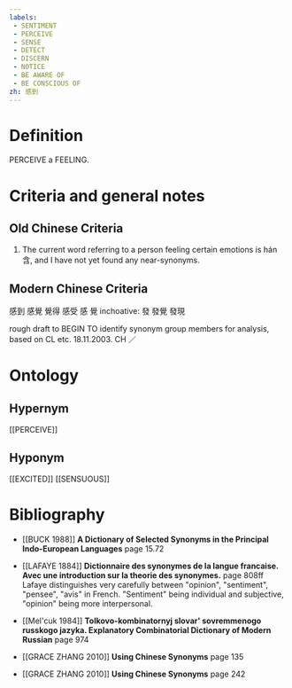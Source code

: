 ```yaml
---
labels: 
 - SENTIMENT
 - PERCEIVE
 - SENSE
 - DETECT
 - DISCERN
 - NOTICE
 - BE AWARE OF
 - BE CONSCIOUS OF
zh: 感到
---
```


# Definition
PERCEIVE a FEELING.
# Criteria and general notes
## Old Chinese Criteria
1. The current word referring to a person feeling certain emotions is hán 含, and I have not yet found any near-synonyms.
## Modern Chinese Criteria
感到
感覺
覺得
感受
感
覺
inchoative:
發
發覺
發現

rough draft to BEGIN TO identify synonym group members for analysis, based on CL etc. 18.11.2003. CH ／
# Ontology

## Hypernym
[[PERCEIVE]]
## Hyponym
[[EXCITED]]
[[SENSUOUS]]
# Bibliography
- [[BUCK 1988]]
**A Dictionary of Selected Synonyms in the Principal Indo-European Languages** page 15.72

- [[LAFAYE 1884]]
**Dictionnaire des synonymes de la langue francaise. Avec une introduction sur la theorie des synonymes.** page 808ff
Lafaye distinguishes very carefully between "opinion", "sentiment", "pensee", "avis" in French.  "Sentiment" being individual and subjective, "opinion" being more interpersonal.
- [[Mel'cuk 1984]]
**Tolkovo-kombinatornyj slovar' sovremmenogo russkogo jazyka. Explanatory Combinatorial Dictionary of Modern Russian** page 974

- [[GRACE ZHANG 2010]]
**Using Chinese Synonyms** page 135

- [[GRACE ZHANG 2010]]
**Using Chinese Synonyms** page 242
